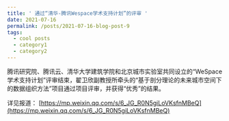 ```yaml
---
title: ' 通过“清华-腾讯Wespace学术支持计划”的评审 '
date: 2021-07-16
permalink: /posts/2021-07-16-blog-post-9
tags:
  - cool posts
  - category1
  - category2
---
```




腾讯研究院、腾讯云、清华大学建筑学院和北京城市实验室共同设立的“WeSpace学术支持计划”评审结束，翟卫欣副教授所牵头的“基于剖分理论的未来城市空间下的数据组织方法”项目通过项目评审，并获得“优秀”的结果。


详见报道： 
[https://mp.weixin.qq.com/s/6_JG_R0N5giLoVKsfnMBeQ](https://mp.weixin.qq.com/s/6_JG_R0N5giLoVKsfnMBeQ)
